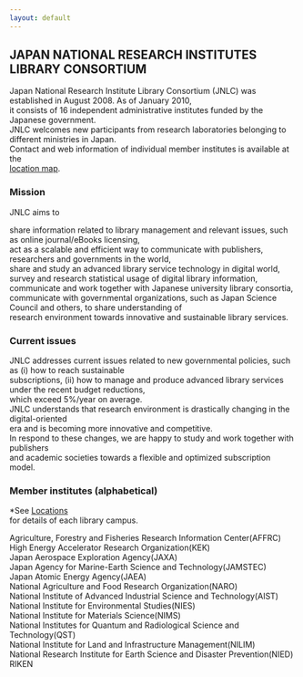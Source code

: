 ```yaml
---
layout: default
---
```

<title>Japan National Research Institutes Library Consortium</title>

## JAPAN NATIONAL RESEARCH INSTITUTES LIBRARY CONSORTIUM
Japan National Research Institute Library Consortium (JNLC) was established in August 2008. As of January 2010,  
it consists of 16 independent administrative institutes funded by the Japanese government.  
JNLC welcomes new participants from research laboratories belonging to different ministries in Japan.  
Contact and web information of individual member institutes is available at the  
[location map](/jnlc.jp/location).

### Mission
JNLC aims to

share information related to library management and relevant issues, such as online journal/eBooks licensing,  
act as a scalable and efficient way to communicate with publishers, researchers and governments in the world,  
share and study an advanced library service technology in digital world,  
survey and research statistical usage of digital library information,  
communicate and work together with Japanese university library consortia,  
communicate with governmental organizations, such as Japan Science Council and others, to share understanding of  
research environment towards innovative and sustainable library services.

### Current issues
JNLC addresses current issues related to new governmental policies, such as (i) how to reach sustainable  
subscriptions, (ii) how to manage and produce advanced library services under the recent budget reductions,  
which exceed 5%/year on average.  
JNLC understands that research environment is drastically changing in the digital-oriented  
era and is becoming more innovative and competitive.  
In respond to these changes, we are happy to study and work together with publishers  
and academic societies towards a flexible and optimized subscription model.

### Member institutes (alphabetical)
*See [Locations](/jnlc.jp/location)  
for details of each library campus.

Agriculture, Forestry and Fisheries Research Information Center(AFFRC)  
High Energy Accelerator Research Organization(KEK)  
Japan Aerospace Exploration Agency(JAXA)  
Japan Agency for Marine-Earth Science and Technology(JAMSTEC)  
Japan Atomic Energy Agency(JAEA)  
National Agriculture and Food Research Organization(NARO)  
National Institute of Advanced Industrial Science and Technology(AIST)  
National Institute for Environmental Studies(NIES)  
National Institute for Materials Science(NIMS)  
National Institutes for Quantum and Radiological Science and Technology(QST)  
National Institute for Land and Infrastructure Management(NILIM)  
National Research Institute for Earth Science and Disaster Prevention(NIED)  
RIKEN  
